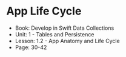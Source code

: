 #  App Life Cycle 

- Book: Develop in Swift Data Collections
- Unit: 1 - Tables and Persistence
- Lesson: 1.2 - App Anatomy and Life Cycle
- Page: 30-42
